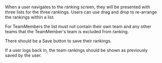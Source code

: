 When a user navigates to the ranking screen, they will be presented with three lists for the three rankings.  Users can use drag and drop
to re-arrange the rankings within a list.

For TeamMembers the list must not contain their own team and any other teams that the TeamMember's team is excluded from ranking.

There should be a Save button to save their rankings.

If a user logs back in, the team rankings should be shown as previously saved by the user.
